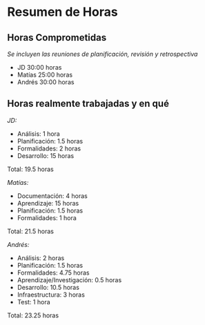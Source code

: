 # Resumen de Horas

## Horas Comprometidas

_Se incluyen las reuniones de planificación, revisión y retrospectiva_

* JD  30:00 horas
* Matías 25:00 horas
* Andrés 30:00 horas

## Horas realmente trabajadas y en qué

*JD:*

* Análisis: 1 hora
* Planificación: 1.5 horas
* Formalidades: 2 horas
* Desarrollo: 15 horas

Total: 19.5 horas

*Matías:*

* Documentación: 4 horas
* Aprendizaje: 15 horas
* Planificación: 1.5 horas
* Formalidades: 1 hora

Total: 21.5 horas

*Andrés:*

* Análisis: 2 horas
* Planificación: 1.5 horas
* Formalidades: 4.75 horas
* Aprendizaje/Investigación: 0.5 horas
* Desarrollo: 10.5 horas
* Infraestructura: 3 horas
* Test: 1 hora

Total: 23.25 horas

